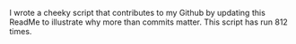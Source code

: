 I wrote a cheeky script that contributes to my Github by updating this ReadMe to illustrate why more than commits matter. This script has run 812 times.